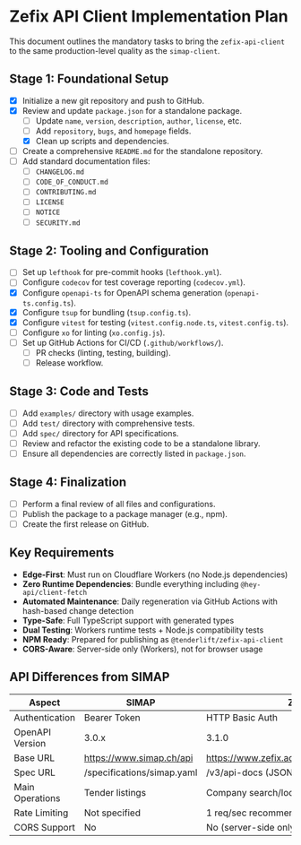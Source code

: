 # Zefix API Client Implementation Plan

This document outlines the mandatory tasks to bring the `zefix-api-client` to the same production-level quality as the `simap-client`.

## Stage 1: Foundational Setup

- [x] Initialize a new git repository and push to GitHub.
- [x] Review and update `package.json` for a standalone package.
  - [ ] Update `name`, `version`, `description`, `author`, `license`, etc.
  - [ ] Add `repository`, `bugs`, and `homepage` fields.
  - [x] Clean up scripts and dependencies.
- [ ] Create a comprehensive `README.md` for the standalone repository.
- [ ] Add standard documentation files:
  - [ ] `CHANGELOG.md`
  - [ ] `CODE_OF_CONDUCT.md`
  - [ ] `CONTRIBUTING.md`
  - [ ] `LICENSE`
  - [ ] `NOTICE`
  - [ ] `SECURITY.md`

## Stage 2: Tooling and Configuration

- [ ] Set up `lefthook` for pre-commit hooks (`lefthook.yml`).
- [ ] Configure `codecov` for test coverage reporting (`codecov.yml`).
- [x] Configure `openapi-ts` for OpenAPI schema generation (`openapi-ts.config.ts`).
- [x] Configure `tsup` for bundling (`tsup.config.ts`).
- [x] Configure `vitest` for testing (`vitest.config.node.ts`, `vitest.config.ts`).
- [ ] Configure `xo` for linting (`xo.config.js`).
- [ ] Set up GitHub Actions for CI/CD (`.github/workflows/`).
  - [ ] PR checks (linting, testing, building).
  - [ ] Release workflow.

## Stage 3: Code and Tests

- [ ] Add `examples/` directory with usage examples.
- [ ] Add `test/` directory with comprehensive tests.
- [ ] Add `spec/` directory for API specifications.
- [ ] Review and refactor the existing code to be a standalone library.
- [ ] Ensure all dependencies are correctly listed in `package.json`.

## Stage 4: Finalization

- [ ] Perform a final review of all files and configurations.
- [ ] Publish the package to a package manager (e.g., npm).
- [ ] Create the first release on GitHub.

## Key Requirements

- **Edge-First**: Must run on Cloudflare Workers (no Node.js dependencies)
- **Zero Runtime Dependencies**: Bundle everything including `@hey-api/client-fetch`
- **Automated Maintenance**: Daily regeneration via GitHub Actions with hash-based change detection
- **Type-Safe**: Full TypeScript support with generated types
- **Dual Testing**: Workers runtime tests + Node.js compatibility tests
- **NPM Ready**: Prepared for publishing as `@tenderlift/zefix-api-client`
- **CORS-Aware**: Server-side only (Workers), not for browser usage

## API Differences from SIMAP

| Aspect          | SIMAP                      | ZEFIX                                      |
| --------------- | -------------------------- | ------------------------------------------ |
| Authentication  | Bearer Token               | HTTP Basic Auth                            |
| OpenAPI Version | 3.0.x                      | 3.1.0                                      |
| Base URL        | https://www.simap.ch/api   | https://www.zefix.admin.ch/ZefixPublicREST |
| Spec URL        | /specifications/simap.yaml | /v3/api-docs (JSON)                        |
| Main Operations | Tender listings            | Company search/lookup                      |
| Rate Limiting   | Not specified              | 1 req/sec recommended                      |
| CORS Support    | No                         | No (server-side only)                      |
